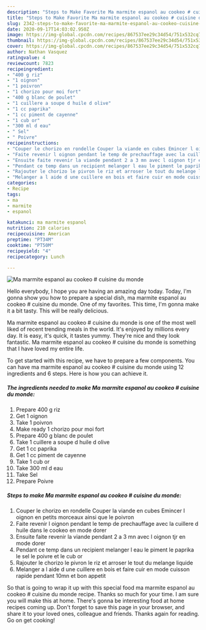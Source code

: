 ```yaml
---
description: "Steps to Make Favorite Ma marmite espanol au cookeo # cuisine du monde"
title: "Steps to Make Favorite Ma marmite espanol au cookeo # cuisine du monde"
slug: 2342-steps-to-make-favorite-ma-marmite-espanol-au-cookeo-cuisine-du-monde
date: 2020-09-17T14:03:02.950Z
image: https://img-global.cpcdn.com/recipes/867537ee29c34d54/751x532cq70/ma-marmite-espanol-au-cookeo-cuisine-du-monde-photo-principale-de-la-recette.jpg
thumbnail: https://img-global.cpcdn.com/recipes/867537ee29c34d54/751x532cq70/ma-marmite-espanol-au-cookeo-cuisine-du-monde-photo-principale-de-la-recette.jpg
cover: https://img-global.cpcdn.com/recipes/867537ee29c34d54/751x532cq70/ma-marmite-espanol-au-cookeo-cuisine-du-monde-photo-principale-de-la-recette.jpg
author: Nathan Vasquez
ratingvalue: 4
reviewcount: 7823
recipeingredient:
- "400 g riz"
- "1 oignon"
- "1 poivron"
- "1 chorizo pour moi fort"
- "400 g blanc de poulet"
- "1 cuillere a soupe d huile d olive"
- "1 cc paprika"
- "1 cc piment de cayenne"
- "1 cub or"
- "300 ml d eau"
- " Sel"
- " Poivre"
recipeinstructions:
- "Couper le chorizo en rondelle Couper la viande en cubes Emincer l oignon en petits morceaux ainsi que le poivron"
- "Faite revenir l oignon pendant le temp de prechauffage avec la cuillere d huile dans le cookeo en mode dorer"
- "Ensuite faite revenir la viande pendant 2 a 3 mn avec l oignon tjr en mode dorer"
- "Pendant ce temp dans un recipient melanger l eau le piment le paprika le sel le poivre et le cub or"
- "Rajouter le chorizo le pivron le riz et arroser le tout du melange liquide"
- "Melanger a l aide d une cuillere en bois et faire cuir en mode cuisson rapide pendant 10mn et bon appetit"
categories:
- Recipe
tags:
- ma
- marmite
- espanol

katakunci: ma marmite espanol 
nutrition: 210 calories
recipecuisine: American
preptime: "PT34M"
cooktime: "PT50M"
recipeyield: "4"
recipecategory: Lunch

---
```



![Ma marmite espanol au cookeo # cuisine du monde](https://img-global.cpcdn.com/recipes/867537ee29c34d54/751x532cq70/ma-marmite-espanol-au-cookeo-cuisine-du-monde-photo-principale-de-la-recette.jpg)

Hello everybody, I hope you are having an amazing day today. Today, I'm gonna show you how to prepare a special dish, ma marmite espanol au cookeo # cuisine du monde. One of my favorites. This time, I'm gonna make it a bit tasty. This will be really delicious.



Ma marmite espanol au cookeo # cuisine du monde is one of the most well liked of recent trending meals in the world. It's enjoyed by millions every day. It is easy, it's quick, it tastes yummy. They're nice and they look fantastic. Ma marmite espanol au cookeo # cuisine du monde is something that I have loved my entire life.


To get started with this recipe, we have to prepare a few components. You can have ma marmite espanol au cookeo # cuisine du monde using 12 ingredients and 6 steps. Here is how you can achieve it.

<!--inarticleads1-->

##### The ingredients needed to make Ma marmite espanol au cookeo # cuisine du monde:

1. Prepare 400 g riz
1. Get 1 oignon
1. Take 1 poivron
1. Make ready 1 chorizo pour moi fort
1. Prepare 400 g blanc de poulet
1. Take 1 cuillere a soupe d huile d olive
1. Get 1 cc paprika
1. Get 1 cc piment de cayenne
1. Take 1 cub or
1. Take 300 ml d eau
1. Take  Sel
1. Prepare  Poivre




<!--inarticleads2-->

##### Steps to make Ma marmite espanol au cookeo # cuisine du monde:

1. Couper le chorizo en rondelle Couper la viande en cubes Emincer l oignon en petits morceaux ainsi que le poivron
1. Faite revenir l oignon pendant le temp de prechauffage avec la cuillere d huile dans le cookeo en mode dorer
1. Ensuite faite revenir la viande pendant 2 a 3 mn avec l oignon tjr en mode dorer
1. Pendant ce temp dans un recipient melanger l eau le piment le paprika le sel le poivre et le cub or
1. Rajouter le chorizo le pivron le riz et arroser le tout du melange liquide
1. Melanger a l aide d une cuillere en bois et faire cuir en mode cuisson rapide pendant 10mn et bon appetit




So that is going to wrap it up with this special food ma marmite espanol au cookeo # cuisine du monde recipe. Thanks so much for your time. I am sure you will make this at home. There's gonna be interesting food at home recipes coming up. Don't forget to save this page in your browser, and share it to your loved ones, colleague and friends. Thanks again for reading. Go on get cooking!
